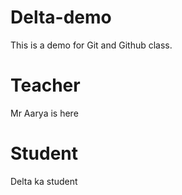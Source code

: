 # Delta-demo
This is a demo for Git and Github class.

# Teacher 
Mr Aarya is here

# Student
Delta ka student
